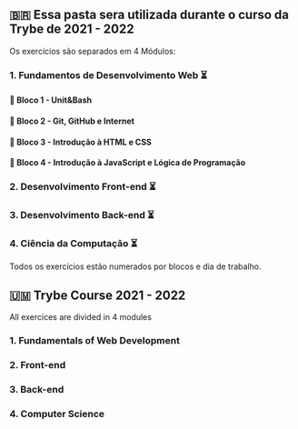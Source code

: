 ## :brazil: Essa pasta sera utilizada durante o curso da Trybe de 2021 - 2022

Os exercícios são separados em 4 Módulos:

### 1. Fundamentos de Desenvolvimento Web :hourglass_flowing_sand:

####  :pushpin: Bloco 1 - Unit&Bash 

####  :pushpin: Bloco 2 - Git, GitHub e Internet 

####  :pushpin: Bloco 3 - Introdução à HTML e CSS 

####  :pushpin: Bloco 4 - Introdução à JavaScript e Lógica de Programação

### 2. Desenvolvimento Front-end :hourglass_flowing_sand:

### 3. Desenvolvimento Back-end :hourglass_flowing_sand:

### 4. Ciência da Computação :hourglass_flowing_sand:

Todos os exercícios estão numerados por blocos e dia de trabalho.

## :us_outlying_islands: Trybe Course 2021 - 2022

All exercices are divided in 4 modules

### 1. Fundamentals of Web Development

### 2. Front-end

### 3. Back-end

### 4. Computer Science
